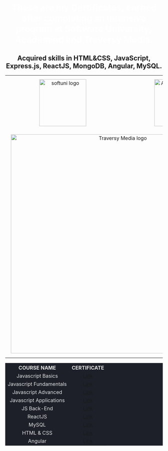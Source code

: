 <div align="center">
<h1 style="color:white">These are my Certificates, earned after completing an intensive program at Software University, Academind and Traversy Media.</h1>
<h2>Acquired skills in HTML&CSS, JavaScript, Express.js, ReactJS, MongoDB, Angular, MySQL.</h2>

<table>
  <tr>
    <td style="text-align: center;"><img src="https://upload.wikimedia.org/wikipedia/commons/7/76/Logo_Software_University_%28SoftUni%29_-_blue.png" 
  alt="softuni logo"
  style="width:150px; padding:10px; margin: 0 auto; dispaly:block;"
  /></td>
    <td style="text-align: center;"><img src="https://www.filepicker.io/api/file/6IvcppitT6220YqR2CZb" 
  alt="Academind logo"
  style="width:150px; padding:10px; margin: 0 auto; dispaly:block;"
  /></td>
  </tr>
   <tr>
   <td colspan="2" style="text-align:center;"><img src="https://yt3.googleusercontent.com/FGxGbXEEUNf5GWcraGa-f4PLGdDGIgOf4C6LH0PKH3ug-W8PR0tXkUq8eKPAbz8kCFKhVck7tA=w1060-fcrop64=1,00005a57ffffa5a8-k-c0xffffffff-no-nd-rj" 
  alt="Traversy Media logo"
  style=" width:700px; padding:10px; margin: 0 auto; dispaly:block;"
  /> </td>
  </tr>
</table>

<table style="width:100%; max-width:1000px; background-color:#1d2029; color:#e4e4e4">
<tr>
  <th style="text-align:center; vertical-align: middle;">COURSE NAME</th>
  <th style="text-align:center; vertical-align: middle;">CERTIFICATE</th>
</tr>
<tr>
  <td style="text-align: center; vertical-align: middle;">Javascript Basics</td>
  <td style="text-align: center; vertical-align: middle;">
    <a href="https://github.com/kalinsky-dev/my-certificates/blob/main/Programming%20Basics%20-%20January%202022%20-%20Certificate.pdf">Link</a> 
  </td>
</tr>
<tr>
  <td style="text-align: center; vertical-align: middle;">Javascript Fundamentals</td>
  <td style="text-align: center; vertical-align: middle;">
    <a href="https://github.com/kalinsky-dev/my-certificates/blob/main/Programming%20Fundamentals%20with%20JavaScript%20-%20May%202022%20-%20Certificate.pdf">Link</a> 
  </td>
</tr>
<tr>
  <td style="text-align: center; vertical-align: middle;">Javascript Advanced</td>
  <td style="text-align: center; vertical-align: middle;">
    <a href="https://github.com/kalinsky-dev/my-certificates/blob/main/JS%20Advanced%20-%20September%202022%20-%20Certificate.pdf">Link</a> 
  </td>
</tr>
<tr>
  <td style="text-align: center; vertical-align: middle;">Javascript Applications</td>
  <td style="text-align: center; vertical-align: middle;">
    <a href="https://github.com/kalinsky-dev/my-certificates/blob/main/JS%20Applications%20-%20October%202022%20-%20Certificate.pdf">Link</a> 
  </td>
</tr>
<tr>
  <td style="text-align: center; vertical-align: middle;">JS Back-End</td>
  <td style="text-align: center; vertical-align: middle;">
    <a href="https://github.com/kalinsky-dev/my-certificates/blob/main/JS%20Back-End%20-%20January%202023%20-%20Certificate.pdf">Link</a> 
  </td>
</tr>
<tr>
  <td style="text-align: center; vertical-align: middle;">ReactJS</td>
  <td style="text-align: center; vertical-align: middle;">
    <a href="https://github.com/kalinsky-dev/my-certificates/blob/main/ReactJS%20-%20February%202023%20-%20Certificate.pdf">Link</a> 
  </td>
</tr>
<tr>
  <td style="text-align: center; vertical-align: middle;">MySQL</td>
  <td style="text-align: center; vertical-align: middle;">
    <a href="https://github.com/kalinsky-dev/my-certificates/blob/main/MySQL%20-%20May%202023%20-%20Certificate.pdf">Link</a> 
  </td>
</tr>
<tr>
  <td style="text-align: center; vertical-align: middle;">HTML & CSS</td>
  <td style="text-align: center; vertical-align: middle;">
    <a href="https://github.com/kalinsky-dev/my-certificates/blob/main/HTML%20%26%20CSS%20-%20May%202023%20-%20Certificate.pdf">Link</a> 
  </td>
</tr>
<tr>
  <td style="text-align: center; vertical-align: middle;">Angular</td>
  <td style="text-align: center; vertical-align: middle;">
    <a href="https://github.com/kalinsky-dev/my-certificates/blob/main/Angular%20-%20June%202023%20-%20Certificate.pdf">Link</a> 
  </td>
</tr>
</table>
  <div>
